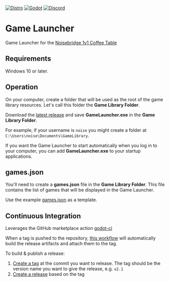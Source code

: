 [![Distro](https://github.com/outrightmental/GameLauncher/actions/workflows/distro.yml/badge.svg)](https://github.com/outrightmental/GameLauncher/actions/workflows/distro.yml)
<a href="https://godotengine.org/">![Godot](https://img.shields.io/badge/Godot-4.4.1%2B-478cbf)</a>
<a href="https://discord.com/channels/720514857094348840/740983213756907561">![Discord](https://img.shields.io/badge/Comms-Discord-5865f2)</a>

# Game Launcher

Game Launcher for the [Noisebridge 1v1 Coffee Table](https://www.noisebridge.net/wiki/Coffee_Table)

## Requirements

Windows 10 or later.

## Operation

On your computer, create a folder that will be used as the root of the game library resources. Let's call this folder the **Game Library Folder**.

Download the [latest release](releases/latest) and save **GameLauncher.exe** in the **Game Library Folder**.

For example, if your username is `noise` you might create a folder at `C:\Users\noise\Documents\GameLibrary`.

If you want the Game Launcher to start automatically when you log in to your computer, you can add **GameLauncher.exe** to your startup applications.

## games.json

You'll need to create a **games.json** file in the **Game Library Folder**. This file contains the list of games that will be displayed in the Game Launcher.

Use the example [games.json](example/games.json) as a template.


## Continuous Integration

Leverages the GitHub marketplace action [godot-ci](https://github.com/marketplace/actions/godot-ci)

When a tag is pushed to the repository, [this workflow](.github/workflows/distro.yml) will automatically build the release artifacts and attach them to the tag.

To build & publish a release:
1. [Create a tag](https://git-scm.com/book/en/v2/Git-Basics-Tagging) at the commit you want to release. The tag should be the version name you want to give the release, e.g. `v2.1`
2. [Create a release](https://docs.github.com/en/repositories/releasing-projects-on-github/managing-releases-in-a-repository) based on the tag
